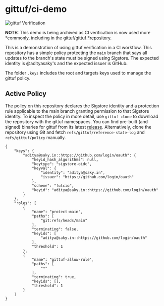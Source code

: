 # gittuf/ci-demo

![gittuf Verification](https://github.com/gittuf/ci-demo/actions/workflows/verify.yml/badge.svg)

**NOTE:** This demo is being archived as CI verification is now used more
*commonly, including in the [gittuf/gittuf
*repository](https://github.com/gittuf/gittuf/blob/d878e5352924d63a0349357b77fa1161d123ef17/.github/workflows/gittuf-verify.yml).

This is a demonstration of using gittuf verification in a CI workflow. This
repository has a simple policy protecting the `main` branch that says all
updates to the branch's state must be signed using Sigstore. The expected
identity is @adityasaky's and the expected issuer is GitHub.

The folder `.keys` includes the root and targets keys used to manage the gittuf
policy.

## Active Policy

The policy on this repository declares the Sigstore identity and a protection
rule applicable to the main branch granting permission to that Sigstore
identity. To inspect the policy in more detail, use `gittuf clone` to download
the repository with the gittuf namespaces. You can find pre-built (and signed)
binaries for gittuf from its latest
[release](https://github.com/gittuf/gittuf/releases). Alternatively, clone the
repository using Git and fetch `refs/gittuf/reference-state-log` and
`refs/gittuf/policy` manually.

```jsonc
{
    "keys": {
        "aditya@saky.in::https://github.com/login/oauth": {
            "keyid_hash_algorithms": null,
            "keytype": "sigstore-oidc",
            "keyval": {
                "identity": "aditya@saky.in",
                "issuer": "https://github.com/login/oauth"
            },
            "scheme": "fulcio",
            "keyid": "aditya@saky.in::https://github.com/login/oauth"
        }
    },
    "roles": [
        {
            "name": "protect-main",
            "paths": [
                "git:refs/heads/main"
            ],
            "terminating": false,
            "keyids": [
                "aditya@saky.in::https://github.com/login/oauth"
            ],
            "threshold": 1
        },
        {
            "name": "gittuf-allow-rule",
            "paths": [
                "*"
            ],
            "terminating": true,
            "keyids": [],
            "threshold": 1
        }
    ]
}
```
